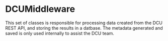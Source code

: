 # DCUMiddleware

This set of classes is responsible for processing data created from the DCU REST API, 
and storing the results in a datbase. The metadata generated and saved is only used internally to 
assist the DCU team.

